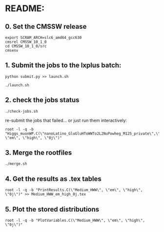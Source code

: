 # README:


## 0. Set the CMSSW release

```
export SCRAM_ARCH=slc6_amd64_gcc630
cmsrel CMSSW_10_1_0
cd CMSSW_10_1_0/src
cmsenv
```



## 1. Submit the jobs to the lxplus batch:

```
python submit.py >> launch.sh

./launch.sh
```



## 2. check the jobs status

```
./check-jobs.sh
```

re-submit the jobs that failed... or just run them interactively: 
```
root -l -q -b "Higgs_muonWP.C(\"nanoLatino_GluGluHToWWTo2L2NuPowheg_M125_private\",\"Medium_HWW\", \"em\", \"high\", \"0j\")"
```



## 3. Merge the rootfiles

```
./merge.sh
```



## 4. Get the results as .tex tables

```
root -l -q -b "PrintResults.C(\"Medium_HWW\", \"em\", \"high\", \"0j\")" >> Medium_HWW_em_high_0j.tex
```



## 5. Plot the stored distributions 

```
root -l -q -b "PlotVariables.C(\"Medium_HWW\", \"em\", \"high\", \"0j\")"
```



